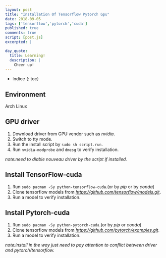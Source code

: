 ```yaml
---
layout: post
title: "Installation Of Tensorflow Pytorch Gpu"
date: 2018-09-05
tags: ['tensorflow','pytorch','cuda']
published: true
comments: true
script: [post.js]
excerpted: |

day_quote:
  title: Learning!
  description: |
    Cheer up!
---
```


* Indice
{: toc}

## Environment

Arch Linux

## GPU driver

1. Download driver from GPU vendor such as *nvidia*.
2. Switch to tty mode.
3. Run the install script by `sudo sh script.run`.
4. Run `nvidia-modprobe` and `dmesg` to verify installation.

*note:need to diable nouveau driver by the script if installed.*

## Install TensorFlow-cuda

1. Run `sudo pacman -Sy python-tensorflow-cuda`.(or by *pip* or by *conda*)
2. Clone tensorflow models from *https://github.com/tensorflow/models.git*.
3. Run a model to verify installation.

## Install Pytorch-cuda

1. Run `sudo pacman -Sy python-pytorch-cuda`.(or by *pip* or *conda*)
2. Clone tensorflow models from *https://github.com/pytorch/examples.git*.
3. Run a model to verify installation.

*note:install in the way just need to pay attention to conflict between driver and pytorch/tensorflow.*

